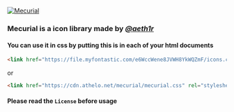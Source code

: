 [![Mecurial](http://www.athelo.net/mecurial/variants/logo.svg)](https://www.athelo.net/mecurial)

### Mecurial is a icon library made by *[@aeth1r](http://github.com/aeth1r)*

#### You can use it in css by putting this is in each of your html documents

```html
<link href="https://file.myfontastic.com/e6WccWene8JVWH8YkWQZmF/icons.css" rel="stylesheet"> 
```

or 

```html
<link href="https://cdn.athelo.net/mecurial/mecurial.css" rel="stylesheet"> 
```


#### Please read the ```License``` before usage
